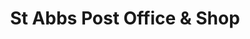 ---
title: "St Abbs Post Office & Shop"
url: /eyemouth/st-abbs-post-office-und-shop/
shop: Lebensmittel
---